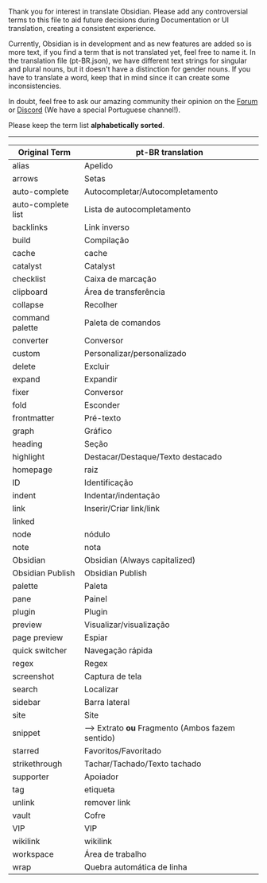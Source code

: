Thank you for interest in translate Obsidian. Please add any controversial terms to this file to aid future decisions during Documentation or UI translation,  creating a consistent experience.

Currently, Obsidian is in development and as new features are added so is more text, if you find a term that is not translated yet, feel free to name it. In the translation file (pt-BR.json), we have different text strings for singular and plural nouns, but it doesn't have a distinction for gender nouns. If you have to translate a word, keep that in mind since it can create some inconsistencies.

In doubt, feel free to ask our amazing community their opinion on the [Forum](https://forum.obsidian.md/) or [Discord](https://discord.gg/veuWUTm) (We have a special Portuguese channel!). 

Please keep the term list **alphabetically sorted**.

---

|Original Term|pt-BR translation|
|-|-|
alias | Apelido
arrows | Setas
auto-complete | Autocompletar/Autocompletamento
auto-complete list | Lista de autocompletamento
backlinks | Link inverso
build | Compilação
cache | cache
catalyst | Catalyst
checklist | Caixa de marcação
clipboard | Área de transferência
collapse | Recolher
command palette | Paleta de comandos
converter | Conversor
custom | Personalizar/personalizado
delete | Excluir
expand | Expandir
fixer | Conversor
fold | Esconder
frontmatter | Pré-texto
graph | Gráfico
heading | Seção
highlight | Destacar/Destaque/Texto destacado
homepage | raiz
ID | Identificação
indent | Indentar/indentação
link | Inserir/Criar link/link
linked |
node | nódulo
note | nota
Obsidian | Obsidian (Always capitalized)
Obsidian Publish | Obsidian Publish  
palette | Paleta
pane | Painel
plugin | Plugin
preview | Visualizar/visualização
page preview | Espiar
quick switcher | Navegação rápida
regex | Regex
screenshot | Captura de tela
search | Localizar
sidebar | Barra lateral
site | Site
snippet | --> Extrato **ou** Fragmento (Ambos fazem sentido)
starred | Favoritos/Favoritado
strikethrough | Tachar/Tachado/Texto tachado
supporter | Apoiador
tag | etiqueta
unlink | remover link
vault | Cofre
VIP | VIP
wikilink | wikilink
workspace | Área de trabalho
wrap | Quebra automática de linha
